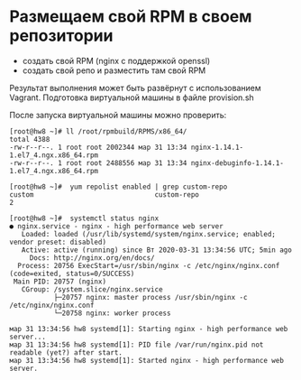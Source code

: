# Размещаем свой RPM в своем репозитории

- создать свой RPM (nginx с поддержкой openssl)
- создать свой репо и разместить там свой RPM

Результат выполнения может быть развёрнут с использованием Vagrant. Подготовка виртуальной машины в файле provision.sh

После запуска виртуальной машины можно проверить:

```
[root@hw8 ~]# ll /root/rpmbuild/RPMS/x86_64/
total 4388
-rw-r--r--. 1 root root 2002344 мар 31 13:34 nginx-1.14.1-1.el7_4.ngx.x86_64.rpm
-rw-r--r--. 1 root root 2488556 мар 31 13:34 nginx-debuginfo-1.14.1-1.el7_4.ngx.x86_64.rpm
```

```
[root@hw8 ~]#  yum repolist enabled | grep custom-repo
custom                              custom-repo                                2
```

```
[root@hw8 ~]#  systemctl status nginx
● nginx.service - nginx - high performance web server
   Loaded: loaded (/usr/lib/systemd/system/nginx.service; enabled; vendor preset: disabled)
   Active: active (running) since Вт 2020-03-31 13:34:56 UTC; 5min ago
     Docs: http://nginx.org/en/docs/
  Process: 20756 ExecStart=/usr/sbin/nginx -c /etc/nginx/nginx.conf (code=exited, status=0/SUCCESS)
 Main PID: 20757 (nginx)
   CGroup: /system.slice/nginx.service
           ├─20757 nginx: master process /usr/sbin/nginx -c /etc/nginx/nginx.conf
           └─20758 nginx: worker process

мар 31 13:34:56 hw8 systemd[1]: Starting nginx - high performance web server...
мар 31 13:34:56 hw8 systemd[1]: PID file /var/run/nginx.pid not readable (yet?) after start.
мар 31 13:34:56 hw8 systemd[1]: Started nginx - high performance web server.
```